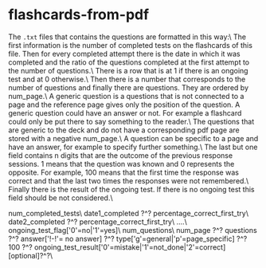 # flashcards-from-pdf

The `.txt` files that contains the questions are formatted in this way:\\
The first information is the number of completed tests on the flashcards of this file. Then for every completed attempt there is the date in which it was completed and the ratio of the questions completed at the first attempt to the number of questions.\\
There is a row that is at 1 if there is an ongoing test and at 0 otherwise.\\
Then there is a number that corresponds to the number of questions and finally there are questions. They are ordered by num_page.\\
A generic question is a questions that is not connected to a page and the reference page gives only the position of the question. A generic question could have an answer or not. For example a flashcard could only be put there to say something to the reader.\\
The questions that are generic to the deck and do not have a corresponding pdf page are stored with a negative num_page.\\
A question can be specific to a page and have an answer, for example to specify further something.\\
The last but one field contains n digits that are the outcome of the previous response sessions. 1 means that the question was known and 0 represents the opposite. For example, 100 means that the first time the response was correct and that the last two times the responses were not remembered.\\
Finally there is the result of the ongoing test. If there is no ongoing test this field should be not considered.\\

num_completed_tests\\
date1_completed ?^? percentage_correct_first_try\\
date2_completed ?^? percentage_correct_first_try\\
....\\
ongoing_test_flag['0'=no|'1'=yes]\\
num_questions\\
num_page ?^? questions ?^? answer['!-!'= no answer] ?^? type['g'=general|'p'=page_specific] ?^? 100 ?^? ongoing_test_result['0'=mistake|'1'=not_done|'2'=correct][optional]?^?\\
